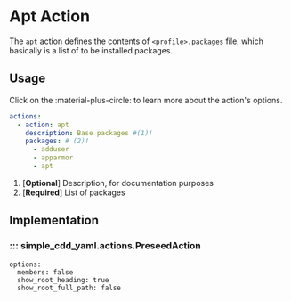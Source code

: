 # Apt Action

The `apt` action defines the contents of `<profile>.packages` file, which
basically is a list of to be installed packages.

## Usage

Click on the :material-plus-circle: to learn more about the action's options.

```yaml title="Apt Action"
actions:
  - action: apt
    description: Base packages #(1)!
    packages: # (2)! 
      - adduser
      - apparmor
      - apt
```

1. [**Optional**] Description, for documentation purposes
2. [**Required**] List of packages


## Implementation

### ::: simple_cdd_yaml.actions.PreseedAction
    options:
      members: false
      show_root_heading: true
      show_root_full_path: false
